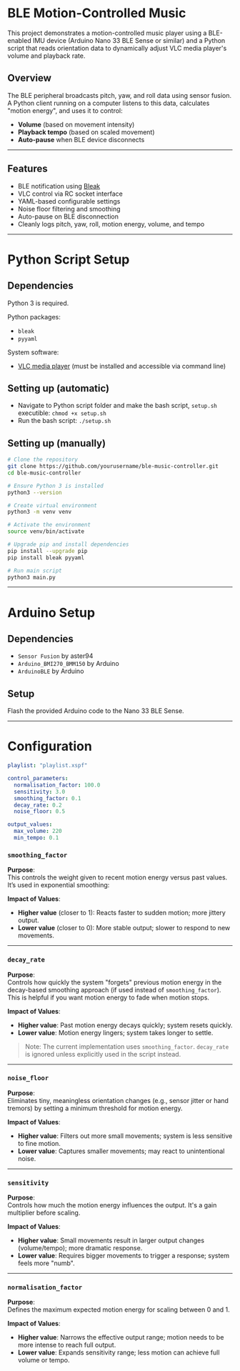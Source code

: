 # BLE Motion-Controlled Music

This project demonstrates a motion-controlled music player using a BLE-enabled IMU device (Arduino Nano 33 BLE Sense or similar) and a Python script that reads orientation data to dynamically adjust VLC media player's volume and playback rate.

## Overview

The BLE peripheral broadcasts pitch, yaw, and roll data using sensor fusion. A Python client running on a computer listens to this data, calculates "motion energy", and uses it to control:

- **Volume** (based on movement intensity)
- **Playback tempo** (based on scaled movement)
- **Auto-pause** when BLE device disconnects

---

## Features

- BLE notification using [Bleak](https://github.com/hbldh/bleak)
- VLC control via RC socket interface
- YAML-based configurable settings
- Noise floor filtering and smoothing
- Auto-pause on BLE disconnection
- Cleanly logs pitch, yaw, roll, motion energy, volume, and tempo

---

# Python Script Setup

## Dependencies

Python 3 is required.

Python packages:
- `bleak`
- `pyyaml`

System software:
- [VLC media player](https://www.videolan.org/vlc/) (must be installed and accessible via command line)

## Setting up (automatic)

- Navigate to Python script folder and make the bash script, `setup.sh` executible: `chmod +x setup.sh`
- Run the bash script: `./setup.sh`

## Setting up (manually)

```bash
# Clone the repository
git clone https://github.com/yourusername/ble-music-controller.git
cd ble-music-controller

# Ensure Python 3 is installed
python3 --version

# Create virtual environment
python3 -m venv venv

# Activate the environment
source venv/bin/activate

# Upgrade pip and install dependencies
pip install --upgrade pip
pip install bleak pyyaml

# Run main script
python3 main.py
```

---

# Arduino Setup

## Dependencies

- `Sensor Fusion` by aster94
- `Arduino_BMI270_BMM150` by Arduino
- `ArduinoBLE` by Arduino

## Setup

Flash the provided Arduino code to the Nano 33 BLE Sense.

---

# Configuration

```yaml
playlist: "playlist.xspf"

control_parameters:
  normalisation_factor: 100.0
  sensitivity: 3.0
  smoothing_factor: 0.1
  decay_rate: 0.2
  noise_floor: 0.5

output_values:
  max_volume: 220
  min_tempo: 0.1
```

### `smoothing_factor`

**Purpose**:  
This controls the weight given to recent motion energy versus past values. It’s used in exponential smoothing:

**Impact of Values**:
- **Higher value** (closer to 1): Reacts faster to sudden motion; more jittery output.
- **Lower value** (closer to 0): More stable output; slower to respond to new movements.

---

### `decay_rate`

**Purpose**:  
Controls how quickly the system "forgets" previous motion energy in the decay-based smoothing approach (if used instead of `smoothing_factor`). This is helpful if you want motion energy to fade when motion stops.

**Impact of Values**:
- **Higher value**: Past motion energy decays quickly; system resets quickly.
- **Lower value**: Motion energy lingers; system takes longer to settle.

> Note: The current implementation uses `smoothing_factor`. `decay_rate` is ignored unless explicitly used in the script instead.

---

### `noise_floor`

**Purpose**:  
Eliminates tiny, meaningless orientation changes (e.g., sensor jitter or hand tremors) by setting a minimum threshold for motion energy.

**Impact of Values**:
- **Higher value**: Filters out more small movements; system is less sensitive to fine motion.
- **Lower value**: Captures smaller movements; may react to unintentional noise.

---

### `sensitivity`

**Purpose**:  
Controls how much the motion energy influences the output. It's a gain multiplier before scaling.

**Impact of Values**:
- **Higher value**: Small movements result in larger output changes (volume/tempo); more dramatic response.
- **Lower value**: Requires bigger movements to trigger a response; system feels more "numb".

---

### `normalisation_factor`

**Purpose**:  
Defines the maximum expected motion energy for scaling between 0 and 1.

**Impact of Values**:
- **Higher value**: Narrows the effective output range; motion needs to be more intense to reach full output.
- **Lower value**: Expands sensitivity range; less motion can achieve full volume or tempo.
  

